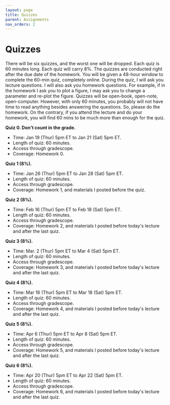 ```yaml
---
layout: page
title: Quizzes
parent: Assignments
nav_orders: 2
---
```


# Quizzes
There will be six quizzes, and the worst one will be dropped. Each quiz is 60 minutes long. Each quiz will carry 8%. The quizzes are conducted right after the due date of the homework. You will be given a 48-hour window to complete the 60-min quiz, completely online. During the quiz, I will ask you lecture questions. I will also ask you homework questions. For example, if in the homework I ask you to plot a figure, I may ask you to change a parameter and re-plot the figure. Quizzes will be open-book, open-note, open-computer. However, with only 60 minutes, you probably will not have time to read anything besides answering the questions. So, please do the homework. On the contrary, if you attend the lecture and do your homework, you will find 60 mins to be much more than enough for the quiz. 

**Quiz 0. Don't count in the grade.**

- Time: Jan 19 (Thur) 5pm ET to Jan 21 (Sat) 5pm ET.
- Length of quiz: 60 minutes.
- Access through gradescope.
- Coverage: Homework 0.

**Quiz 1 (8%).**

- Time: Jan 26 (Thur) 5pm ET to Jan 28 (Sat) 5pm ET.
- Length of quiz: 60 minutes.
- Access through gradescope.
- Coverage: Homework 1, and materials I posted before the quiz.

**Quiz 2 (8%).**
- Time: Feb 16 (Thur) 5pm ET to Feb 18 (Sat) 5pm ET.
- Length of quiz: 60 minutes.
- Access through gradescope.
- Coverage: Homework 2, and materials I posted before today's lecture and after the last quiz.

**Quiz 3 (8%).**
- Time: Mar. 2 (Thur) 5pm ET to Mar 4 (Sat) 5pm ET.
- Length of quiz: 60 minutes.
- Access through gradescope.
- Coverage: Homework 3, and materials I posted before today's lecture and after the last quiz.

**Quiz 4 (8%).**
- Time: Mar 16 (Thur) 5pm ET to Mar 18 (Sat) 5pm ET.
- Length of quiz: 60 minutes.
- Access through gradescope.
- Coverage: Homework 4, and materials I posted before today's lecture and after the last quiz.

**Quiz 5 (8%).**
- Time: Apr 6 (Thur) 5pm ET to Apr 8 (Sat) 5pm ET.
- Length of quiz: 60 minutes.
- Access through gradescope.
- Coverage: Homework 5, and materials I posted before today's lecture and after the last quiz.

**Quiz 6 (8%).**
- Time: Apr 20 (Thur) 5pm ET to Apr 22 (Sat) 5pm ET.
- Length of quiz: 60 minutes.
- Access through gradescope.
- Coverage: Homework 6, and materials I posted before today's lecture and after the last quiz.